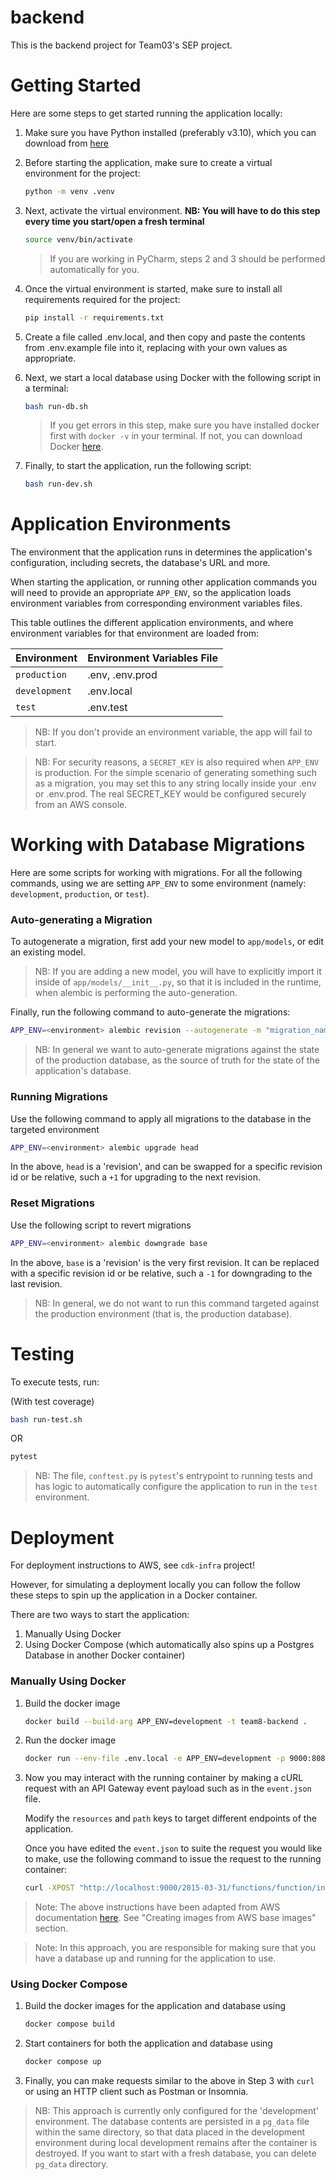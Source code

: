 # backend
This is the backend project for Team03's SEP project.


# Getting Started
Here are some steps to get started running the application locally:

1. Make sure you have Python installed (preferably v3.10), which you can download from [here](https://www.python.org/downloads/)
2. Before starting the application, make sure to create a virtual environment for the project:
   ```bash
   python -m venv .venv 
   ```
3. Next, activate the virtual environment. **NB: You will have to do this step every time you start/open a fresh terminal**
   ```bash
   source venv/bin/activate
   ```
   > If you are working in PyCharm, steps 2 and 3 should be performed automatically for you.

4. Once the virtual environment is started, make sure to install all requirements required for the project:
   ```bash
   pip install -r requirements.txt
   ```
   
5. Create a file called .env.local, and then copy and paste the contents from .env.example file
   into it, replacing with your own values as appropriate.

6. Next, we start a local database using Docker with the following script in a terminal:
   ```bash
   bash run-db.sh
   ```
   > If you get errors in this step, make sure you have installed docker first with `docker -v` in your terminal. If not,
   > you can download Docker [here](https://docs.docker.com/get-docker/).
   
7. Finally, to start the application, run the following script:
   ```bash
   bash run-dev.sh
   ```

# Application Environments
The environment that the application runs in determines the application's configuration,
including secrets, the database's URL and more.

When starting the application, or running other application commands
you will need to provide an appropriate `APP_ENV`, so the application
loads environment variables from corresponding environment variables files.

This table outlines the different application environments, and where environment variables for that environment
are loaded from:

| Environment   | Environment Variables File |
|:--------------|:---------------------------|
| `production`  | .env, .env.prod            |
| `development` | .env.local                 |
| `test`        | .env.test                  |

> NB: If you don't provide an environment variable, the app will fail to start.

> NB: For security reasons, a `SECRET_KEY` is also required when `APP_ENV` is production.
> For the simple scenario of generating something such as a migration, you may set this to
> any string locally inside your .env or .env.prod. The real SECRET_KEY would be configured securely
> from an AWS console.

# Working with Database Migrations
Here are some scripts for working with migrations. For all the following commands,
using we are setting `APP_ENV` to some environment (namely: `development`, `production`, or `test`).

### Auto-generating a Migration
To autogenerate a migration, first add your new model to `app/models`, or edit an existing model.

> NB: If you are adding a new model, you will have to explicitly import it inside of `app/models/__init__.py`,
> so that it is included in the runtime, when alembic is performing the auto-generation.

Finally, run the following command to auto-generate the migrations:
```bash
APP_ENV=<environment> alembic revision --autogenerate -m "migration_name"
```
> NB: In general we want to auto-generate migrations against the state of the
> production database, as the source of truth for the state of the application's database.

### Running Migrations
Use the following command to apply all migrations to the database in the targeted environment
```bash
APP_ENV=<environment> alembic upgrade head
```
In the above, `head` is a 'revision', and can be swapped for a specific revision id
or be relative, such a `+1` for upgrading to the next revision.

### Reset Migrations
Use the following script to revert migrations
```bash
APP_ENV=<environment> alembic downgrade base
```

In the above, `base` is a 'revision' is the very first revision. 
It can be replaced with a specific revision id
or be relative, such a `-1` for downgrading to the last revision.

> NB: In general, we do not want to run this command targeted against the production
> environment (that is, the production database).

# Testing
To execute tests, run:

(With test coverage)
```bash
bash run-test.sh
```

OR

```bash
pytest
```

> NB: The file, `conftest.py` is `pytest`'s entrypoint to running tests
> and has logic to automatically configure the application to run in the `test` environment.

# Deployment 
For deployment instructions to AWS, see `cdk-infra` project!

However, for simulating a deployment locally you can follow the follow these
steps to spin up the application in a Docker container.

There are two ways to start the application: 
1. Manually Using Docker 
2. Using Docker Compose (which automatically also spins up a Postgres Database in another Docker container)

### Manually Using Docker

1. Build the docker image
    ```bash
   docker build --build-arg APP_ENV=development -t team8-backend .    
   ```
2. Run the docker image
   ```bash
   docker run --env-file .env.local -e APP_ENV=development -p 9000:8080 team8-backend
   ```
3. Now you may interact with the running container by making a cURL request with
   an API Gateway event payload such as in the `event.json` file.

   Modify the `resources` and `path` keys to target different endpoints of the application.
   
   Once you have edited the `event.json` to suite the request you would like to make, use the following command to issue
   the request to the running container:
   
   ```bash
   curl -XPOST "http://localhost:9000/2015-03-31/functions/function/invocations" -d @event.json
   ```
 
> Note: The above instructions have been adapted from AWS documentation [here](https://docs.aws.amazon.com/lambda/latest/dg/images-create.html). See "Creating images from AWS base images" section.  

> Note: In this approach, you are responsible for making sure that you have a database up and running
> for the application to use.

### Using Docker Compose
1. Build the docker images for the application and database using
   ```bash
   docker compose build
   ```
2. Start containers for both the application and database using
   ```bash
   docker compose up
   ```
3. Finally, you can make requests similar to the above in Step 3 with `curl` or using an HTTP client such as Postman or Insomnia.

> NB: This approach is currently only configured for the 'development' environment. The database contents are
> persisted in a `pg_data` file within the same directory, so that data placed in the development environment
> during local development remains after the container is destroyed.
> If you want to start with a fresh database, you can delete `pg_data` directory.